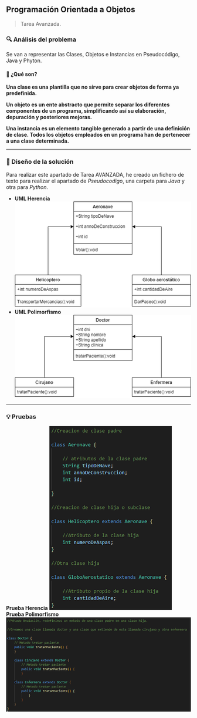 
## Programación Orientada a Objetos

> Tarea Avanzada.

### 🔍 Análisis del problema

Se van a representar las Clases, Objetos e Instancias en Pseudocódigo, Java y Phyton.

#### 🤔 ¿Qué son?

**Una clase es una plantilla que no sirve para crear objetos de forma ya predefinida.**

**Un objeto es un ente abstracto que permite separar los diferentes componentes de un programa, simplificando así su elaboración, depuración y posteriores mejoras.**

**Una instancia es un elemento tangible generado a partir de una definición de clase. Todos los objetos empleados en un programa han de pertenecer a una clase determinada.**

---

### 📐 Diseño de la solución

Para realizar este apartado de Tarea AVANZADA, he creado un fichero de texto para realizar el apartado de _Pseudocodigo_, una carpeta para _Java_ y otra para _Python_.

 - **UML Herencia**![Herencia UML](https://github.com/FranciscoManuelLopezCabrera/DWEC/blob/main/POO/boletin/HerenciaUML.png)
 - **UML Polimorfismo**![Polimorfismo UML](https://github.com/FranciscoManuelLopezCabrera/DWEC/blob/main/POO/boletin/PolimorfismoUML.png)
 
---

### 💡 Pruebas

**Prueba Herencia**
![Prueba Herencia](https://github.com/FranciscoManuelLopezCabrera/DWEC/blob/main/POO/boletin/Herencia.png)
**Prueba Polimorfismo**
![Prueba Polimorfismo](https://github.com/FranciscoManuelLopezCabrera/DWEC/blob/main/POO/boletin/Polimorfismo.PNG)
